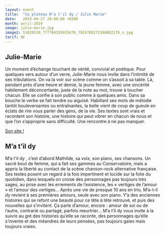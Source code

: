 ```yaml
---
layout: event
title:  "Co plateau M’a t'il dy / Julie Marie"
date:   2019-04-27 20:00:00 +0200
month: avril-2019
image: julie-marie.jpg
image2: 51028530_777784295935478_7924788172398002176_n.jpg
tarif: 8€
---
```


## Julie-Marie  

Un moment d’échange touchant de vérité, convivial et poétique. Pour quelques vers autour d’un verre, Julie-Marie nous invite dans l’intimité de ses tribulations. On va la voir sur scène comme on s’assoit à sa table. Là, pendant près d’une heure et demie, la jeune femme, avec une sincérité habilement déconcertante, juste de la note au mot, trouve à toucher chacun. Elle se confie à son public comme à quelques amis. Dans sa bouche le verbe se fait tendre ou aiguisé. Habillant ses mots de mélodie tantôt bouleversantes ou entraînantes, la belle vient de coup de gueule en éclats de rire vous parler des gens, de la vie. Ses textes sont vrais et racontent son histoire, une histoire qui peut vibrer en chacun de nous et que l’on s’approprie sans difficulté. Une rencontre à ne pas manquer.  

[Son site !](https://www.julie-marie.net/)


## M’a t'il dy

M’a t'il dy , c’est d’abord Mathilde, sa voix, son piano, ses chansons. Un sacré bout de femme, qui a fait ses gammes au Conservatoire, mais a appris la liberté au contact de la scène chanson-rock alternative française. Ses textes posent un regard à la fois impertinent et lucide sur la folie du quotidien, dans lesquels on croise des personnages pas toujours très sages, au prise avec les errements de l’existence, les « vertiges de l’amour » et l’amour des vertiges… Après une vie de presque 10 ans en trio, M’a-t-il dy revient à ses premières amours, seule avec son piano. Y’a des anciennes histoires qui se refont une beauté pour ce tête à tête retrouvé, et puis des nouvelles qui s’invitent. Ça parle d’amour, encore : amour de soi ou de l’autre, contrarié ou partagé, parfois meurtrier… M’a t’il dy vous invite à la suivre au gré des histoires qu’elle se raconte, des personnages qu’elle s’invente et des méandres de leurs pensées, pas toujours gaies mais toujours vraies.
